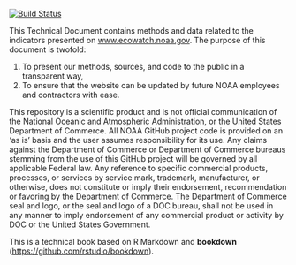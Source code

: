 [![Build Status](https://travis-ci.com/rstudio/bookdown-demo.svg?branch=master)](https://travis-ci.com/rstudio/bookdown-demo)

This Technical Document contains methods and data related to the indicators presented on www.ecowatch.noaa.gov. The purpose of this document is twofold:
1) To present our methods, sources, and code to the public in a transparent way,
2) To ensure that the website can be updated by future NOAA employees and contractors with ease.

This repository is a scientific product and is not official communication of the National Oceanic and Atmospheric Administration, or the United States Department of Commerce. All NOAA GitHub project code is provided on an ‘as is’ basis and the user assumes responsibility for its use. Any claims against the Department of Commerce or Department of Commerce bureaus stemming from the use of this GitHub project will be governed by all applicable Federal law. Any reference to specific commercial products, processes, or services by service mark, trademark, manufacturer, or otherwise, does not constitute or imply their endorsement, recommendation or favoring by the Department of Commerce. The Department of Commerce seal and logo, or the seal and logo of a DOC bureau, shall not be used in any manner to imply endorsement of any commercial product or activity by DOC or the United States Government.

This is a technical book based on R Markdown and **bookdown** (https://github.com/rstudio/bookdown). 
